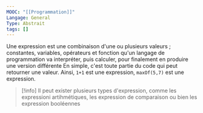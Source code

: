 ```yaml
---
MOOC: "[[Programmation]]"
Langage: General
Type: Abstrait
tags: []
---
```

Une expression est une combinaison d'une ou plusieurs valeurs ; constantes, variables, opérateurs et fonction qu'un langage de programmation va interpréter, puis calculer, pour finalement en produire une version différente
En simple, c'est toute partie du code qui peut retourner une valeur. Ainsi, `1+1` est une expression, `maxOf(5,7)` est une expression.
>[!info]
>Il peut exister plusieurs types d'expression, comme les expressioni artihmétiques, les expression de comparaison ou bien les expression booléennes